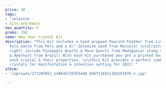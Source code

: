```yaml
---
price: 30
tags:
- 'selenite '
- kits-and-bowls
max_quantity: 5
grams: 190
name: New Year Crystal Kit
description: "This Kit includes a hand wrapped Peacock Feather from Limon, CO with
  Palo Santo from Peru and a 8\" Selenite wand from Morocco! \n\nCrystals (left to
  right) include Pineapple Quartz & Rose Quartz from Madagascar along with Smoky Quartz
  & Amethyst from Brazil! With each Kit purchased you get a printed description of
  each crystal & their properties. \n\nThis Kit provides a perfect combination of
  crystals for manifestation & intention setting for 2022! "
album:
- "/uploads/271285952_140636728355440_6867116911193187876_n.jpg"

---
```

